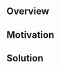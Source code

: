 ## Overview

<!--
Thank you for creating a Pull Request!
Please provide a short description here and review the requirements below.
Bug fixes and new features should include tests.

Make sure to run these checks before opening a pr!
```sh
cargo check --all
cargo test --all --all-features
cargo +nightly fmt -- --check
cargo +nightly clippy --all --all-features -- -D warnings
```
-->

## Motivation

<!--
Explain the context and why you're making that change. What is the problem
you're trying to solve? In some cases there is not a problem and this can be
thought of as being the motivation for your change.
-->

## Solution

<!--
Summarize the solution and provide any necessary context needed to understand
the code change.
-->
